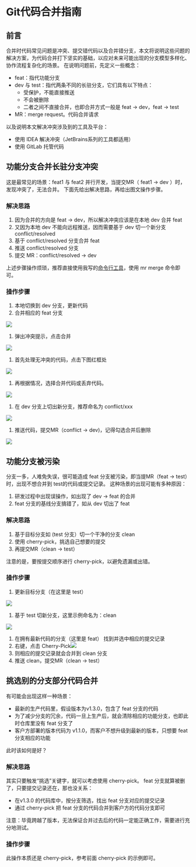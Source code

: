 # Git代码合并指南
## 前言
合并时代码常见问题是冲突、提交错代码以及合并错分支，本文将说明这些问题的解决方案，为代码合并打下坚实的基础，以应对未来可能出现的分支模型多样化、协作流程复杂化的场景。
在说明问题前，先定义一些概念：

- feat：指代功能分支
- dev 与 test：指代两条不同的长驻分支，它们具有以下特点：
   - 受保护，不能直接推送
   - 不会被删除
   - 二者之间不直接合并，也即合并方式一般是 feat -> dev，feat -> test
- MR：merge request。代码合并请求



以及说明本文解决冲突涉及到的工具及平台：

- 使用 IDEA 解决冲突（JetBrains系列的工具都适用）
- 使用 GitLab 托管代码
## 功能分支合并长驻分支冲突
这是最常见的场景：feat1 与 feat2 并行开发，当提交MR（ feat1 -> dev ）时，发现冲突了，无法合并。
下面先给出解决思路，再给出图文操作步骤。
### 解决思路

1. 因为合并的方向是 feat -> dev，所以解决冲突应该是在本地 dev 合并 feat
2. 又因为本地 dev 不能向远程推送，因而需要基于 dev 切一个新分支 conflict/resolved
3. 基于 conflict/resolved 分支合并 feat
4. 推送 conflict/resolved 分支
5. 提交 MR：conflict/resolved -> dev

上述步骤操作烦琐，推荐直接使用我写的[命令行工具](../tools/use-command-line-tool-to-operate-gitlab-merge-request.md)，使用 mr merge 命令即可。

### 操作步骤

1. 本地切换到 dev 分支，更新代码
2. 合并相应的 feat 分支

![](https://raw.gitmirror.com/levy9527/image-holder/main/docs/git/1682344287512.png)

1. 弹出冲突提示，点击合并

![](https://raw.gitmirror.com/levy9527/image-holder/main/docs/git/1682344293749.png)

1. 首先处理无冲突的代码，点击下图红框处

![](https://raw.gitmirror.com/levy9527/image-holder/main/docs/git/1682344298158.png)

1. 再根据情况，选择合并代码或丢弃代码。

![](https://raw.gitmirror.com/levy9527/image-holder/main/docs/git/1682344303228.png)

1. 在 dev 分支上切出新分支，推荐命名为 conflict/xxx

![](https://raw.gitmirror.com/levy9527/image-holder/main/docs/git/1682344307534.png)

1. 推送代码，提交MR（conflict -> dev)，记得勾选合并后删除

![](https://raw.gitmirror.com/levy9527/image-holder/main/docs/git/1682344312127.png)
## 功能分支被污染
分支一多，人难免失误，很可能造成 feat 分支被污染，即当提MR（feat -> test）时，出现不想合并到 test的代码或提交记录。
这种场景的出现可能有多种原因：

1. 研发过程中出现误操作，如出现了 dev -> feat 的合并
2. feat 分支的基线分支搞错了，如从 dev 切出了 feat
### 解决思路

1. 基于目标分支如 (test 分支）切一个干净的分支 clean
2. 使用 cherry-pick，挑选自己想要的提交
3. 再提交MR（clean -> test）

注意的是，要按提交顺序进行 cherry-pick，以避免遗漏或出错。
### 操作步骤

1. 更新目标分支（在这里是 test）

![](https://raw.gitmirror.com/levy9527/image-holder/main/docs/git/1682344317048.png)

1. 基于 test 切新分支，这里示例命名为：clean

![](https://raw.gitmirror.com/levy9527/image-holder/main/docs/git/1682344322358.png)

1. 在拥有最新代码的分支（这里是 feat） 找到并选中相应的提交记录
2. 右键，点击 Cherry-Pick![](https://raw.gitmirror.com/levy9527/image-holder/main/docs/git/1682344326902.png)
3. 则相应的提交记录就会合并到 clean 分支
4. 推送 clean，提交MR（clean -> test）
## 挑选别的分支部分代码合并
有可能会出现这样一种场景：

- 最新的生产代码里，假设版本为v1.3.0，包含了 feat 分支的代码
- 为了减少分支的冗余，代码一旦上生产后，就会清除相应的功能分支，也即此时仓库里没有 feat 分支了
- 客户方部署的版本代码为 v1.1.0，而客户不想升级到最新的版本，只想要 feat 分支相应的功能

此时该如何是好？
### 解决思路
其实只要触发“挑选”关键字，就可以考虑使用 cherry-pick。
feat 分支就算被删了，只要提交记录还在，那也没关系：

- 在v1.3.0 的代码库中，按分支筛选，找出 feat 分支对应的提交记录
- 通过 cherry-pick 把 feat 分支的代码合并到客户方的代码分支即可

注意：毕竟跨越了版本，无法保证合并过去后的代码一定能正确工作，需要进行充分地测试。
### 操作步骤
此操作本质还是 cherry-pick，参考前面 cherry-pick 的示例即可。
